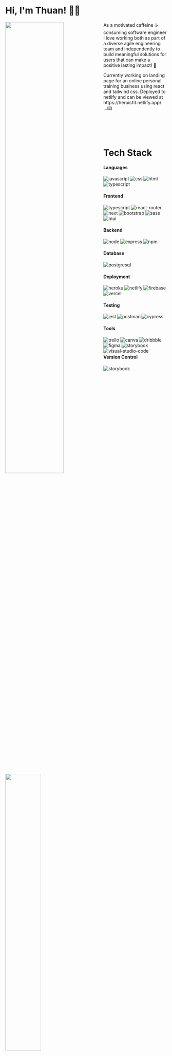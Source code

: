# Hi, I'm Thuan! 👋😄

<img align="left" width="60%" src ="https://github-readme-stats.vercel.app/api?username=thuannguyen88&show_icons=true&theme=radical" />

As a motivated caffeine ☕️consuming software engineer I love working both as part of a diverse agile engineering team and independently to build meaningful solutions for users that can make a positive lasting impact! 🚀  

<p>Currently working on landing page for an online personal training business using react and tailwind css. Deployed to netlify and can be viewed at https://heroicfit.netlify.app/ ...⌨️</br></br>
</br>    
</br>    
</br>  

# Tech Stack
#### Languages
<img align="left" alt="javascript" src ="https://img.shields.io/badge/javascript-%23323330.svg?style=for-the-badge&logo=javascript&logoColor=%23F7DF1E" />
<img align="left" alt="css" src ="https://img.shields.io/badge/css3-%231572B6.svg?style=for-the-badge&logo=css3&logoColor=white" />
<img align="left" alt="html" src ="https://img.shields.io/badge/html5-%23E34F26.svg?style=for-the-badge&logo=html5&logoColor=white" />
<img alt="typescript" src ="https://img.shields.io/badge/typescript-%23007ACC.svg?style=for-the-badge&logo=typescript&logoColor=white" />

#### Frontend
<img align="left" alt="typescript" src ="https://img.shields.io/badge/react-%2320232a.svg?style=for-the-badge&logo=react&logoColor=%2361DAFB" />
<img align="left" alt="react-router" src ="https://img.shields.io/badge/React_Router-CA4245?style=for-the-badge&logo=react-router&logoColor=white" />
<img align="left" alt="next" src ="https://img.shields.io/badge/Next-black?style=for-the-badge&logo=next.js&logoColor=white" />
<img align="left" alt="bootstrap" src ="https://img.shields.io/badge/bootstrap-%23563D7C.svg?style=for-the-badge&logo=bootstrap&logoColor=white" />
<img align="left" alt="sass" src ="https://img.shields.io/badge/SASS-hotpink.svg?style=for-the-badge&logo=SASS&logoColor=white" />
<img alt="mui" src ="https://img.shields.io/badge/MUI-%230081CB.svg?style=for-the-badge&logo=mui&logoColor=white" />

#### Backend
<img align="left" alt="node" src ="https://img.shields.io/badge/node.js-6DA55F?style=for-the-badge&logo=node.js&logoColor=white" />
<img align="left" alt="express" src ="https://img.shields.io/badge/express.js-%23404d59.svg?style=for-the-badge&logo=express&logoColor=%2361DAFB" />
<img alt="npm" src ="https://img.shields.io/badge/NPM-%23000000.svg?style=for-the-badge&logo=npm&logoColor=white" />

#### Database
<img alt="postgresql" src ="https://img.shields.io/badge/postgres-%23316192.svg?style=for-the-badge&logo=postgresql&logoColor=white" />

#### Deployment
<img align="left" alt="heroku" src ="https://img.shields.io/badge/heroku-%23430098.svg?style=for-the-badge&logo=heroku&logoColor=white" />
<img align="left" alt="netlify" src ="https://img.shields.io/badge/netlify-%23000000.svg?style=for-the-badge&logo=netlify&logoColor=#00C7B7" />
<img align="left" alt="firebase" src ="https://img.shields.io/badge/firebase-%23039BE5.svg?style=for-the-badge&logo=firebase" />
<img alt="vercel" src ="https://img.shields.io/badge/vercel-%23000000.svg?style=for-the-badge&logo=vercel&logoColor=white" />

#### Testing
<img align="left" alt="jest" src ="https://img.shields.io/badge/-jest-%23C21325?style=for-the-badge&logo=jest&logoColor=white" />
<img align="left" alt="postman" src ="https://img.shields.io/badge/Postman-FF6C37?style=for-the-badge&logo=postman&logoColor=white" />
<img alt="cypress" src ="https://img.shields.io/badge/-cypress-%23E5E5E5?style=for-the-badge&logo=cypress&logoColor=058a5e" />

#### Tools
<img align="left" alt="trello" src ="https://img.shields.io/badge/Trello-%23026AA7.svg?style=for-the-badge&logo=Trello&logoColor=white" />
<img align="left" alt="canva" src ="https://img.shields.io/badge/Canva-%2300C4CC.svg?style=for-the-badge&logo=Canva&logoColor=white" />
<img align="left" alt="dribbble" src ="https://img.shields.io/badge/Dribbble-EA4C89?style=for-the-badge&logo=dribbble&logoColor=white" />
<img align="left" alt="figma" src ="https://img.shields.io/badge/figma-%23F24E1E.svg?style=for-the-badge&logo=figma&logoColor=white" />
<img align="left" alt="visual-studio-code" src ="https://img.shields.io/badge/Visual%20Studio%20Code-0078d7.svg?style=for-the-badge&logo=visual-studio-code&logoColor=white" />
<img alt="storybook" src ="https://img.shields.io/badge/-Storybook-FF4785?style=for-the-badge&logo=storybook&logoColor=white" />

#### Version Control
<img alt="storybook" src ="https://img.shields.io/badge/github-%23121011.svg?style=for-the-badge&logo=github&logoColor=white" />

<img align="left" width="47%" src ="https://github-readme-stats.vercel.app/api/top-langs/?username=thuannguyen88&layout=compact)](https://github.com/anuraghazra/github-readme-stats" />
